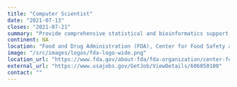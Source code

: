 ```yaml
---
title: "Computer Scientist"
date: "2021-07-13"
closes: "2021-07-21"
summary: "Provide comprehensive statistical and bioinformatics support for regulatory and research-related activities."
continent: NA
location: "Food and Drug Administration (FDA), Center for Food Safety and Applied Nutrition, College Park, Maryland, United States"
image: "/src/images/logos/fda-logo-wide.png"
location_url: "https://www.fda.gov/about-fda/fda-organization/center-food-safety-and-applied-nutrition-cfsan"
external_url: "https://www.usajobs.gov/GetJob/ViewDetails/606850100"
contact: ""
---
```

